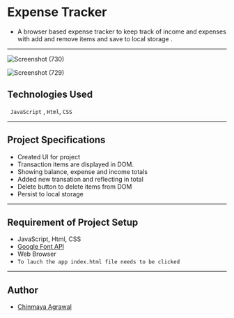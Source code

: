 # Expense Tracker

- A browser based expense tracker to keep track of income and expenses with add and remove items and save to local storage .

<hr>

![Screenshot (730)](https://user-images.githubusercontent.com/54171759/138584738-9ed1c1e6-3b95-4a9a-8006-e08e5a573bfb.png)

![Screenshot (729)](https://user-images.githubusercontent.com/54171759/138584740-d42b1ed2-7b67-4d45-840d-9f46b4fc341d.png)


## Technologies Used

``` JavaScript``` , ```Html```, ```CSS ```

<hr>

## Project Specifications

- Created UI for project
- Transaction items are displayed in DOM.
- Showing balance, expense and income totals
- Added new transation and reflecting in total
- Delete button to delete items from DOM
- Persist to local storage

<hr>

## Requirement of Project Setup
- JavaScript, Html, CSS
- [Google Font API](https://fonts.googleapis.com/css?family=Lato&display=swap)
- Web Browser
- ``` To lauch the app index.html file needs to be clicked ``` 
<hr>

## Author
- [Chinmaya Agrawal](github.com/chinmayaAgrawal)
